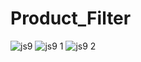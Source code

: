 # Product_Filter
![js9](https://github.com/Harizibam7/Product_Filter/assets/119025141/a3fea8e4-8614-4d39-9aeb-169ff827c88a)
![js9 1](https://github.com/Harizibam7/Product_Filter/assets/119025141/03a56dfc-1e61-41e0-9a17-75b356ad80f4)
![js9 2](https://github.com/Harizibam7/Product_Filter/assets/119025141/8f85efab-3254-4f38-a887-80354e17630c)

